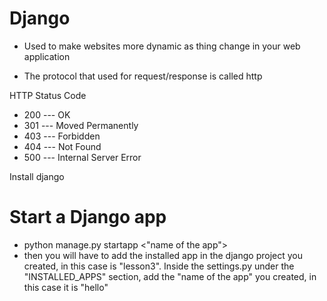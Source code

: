 # Django

- Used to make websites more dynamic as thing change in your web application

- The protocol that used for request/response is called http

HTTP Status Code

<ul>
    <li>200 --- OK </li>
    <li>301 --- Moved Permanently </li>
    <li>403 --- Forbidden </li>
    <li>404 --- Not Found </li>
    <li>500 --- Internal Server Error </li>
</ul>

Install django 

# Start a Django app

- python manage.py startapp <"name of the app">
- then you will have to add the installed app in the django project you created, in this case is "lesson3". Inside the settings.py under the "INSTALLED_APPS" section, add the "name of the app" you created, in this case it is "hello" 
